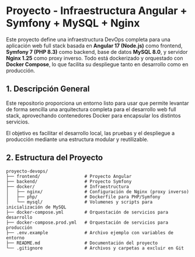 # Proyecto - Infraestructura Angular + Symfony + MySQL + Nginx

Este proyecto define una infraestructura DevOps completa para una aplicación web full stack basada en **Angular 17 (Node.js)** como frontend, **Symfony 7 (PHP 8.3)** como backend, base de datos **MySQL 8.0**, y servidor **Nginx 1.25** como proxy inverso. Todo está dockerizado y orquestado con **Docker Compose**, lo que facilita su despliegue tanto en desarrollo como en producción.

## 1. Descripción General

Este repositorio proporciona un entorno listo para usar que permite levantar de forma sencilla una arquitectura completa para el desarrollo web full stack, aprovechando contenedores Docker para encapsular los distintos servicios.

El objetivo es facilitar el desarrollo local, las pruebas y el despliegue a producción mediante una estructura modular y reutilizable.

## 2. Estructura del Proyecto

```plaintext
proyecto-devops/
├── frontend/                 # Proyecto Angular
├── backend/                  # Proyecto Symfony
├── docker/                   # Infraestructura
│   ├── nginx/                # Configuración de Nginx (proxy inverso)
│   ├── php/                  # Dockerfile para PHP/Symfony
│   └── mysql/                # Volumenes y scripts para inicialización de MySQL
├── docker-compose.yml        # Orquestación de servicios para desarrollo
├── docker-compose.prod.yml   # Orquestación de servicios para producción
├── .env.example              # Archivo ejemplo con variables de entorno
├── README.md                 # Documentación del proyecto
└── .gitignore                # Archivos y carpetas a excluir en Git
